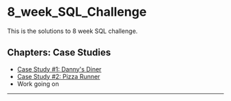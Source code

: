 # 8_week_SQL_Challenge
This is the solutions to 8 week SQL challenge.  

## Chapters: Case Studies
- [Case Study #1: Danny's Diner](#case-study-1-dannys-diner)
- [Case Study #2: Pizza Runner](#case-study-2-pizza-runner)
- Work going on
***
